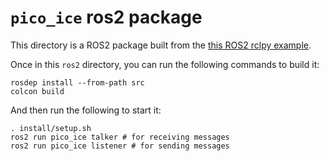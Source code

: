 # `pico_ice` ros2 package

This directory is a ROS2 package built from the
[this ROS2 rclpy example](https://docs.ros.org/en/eloquent/Tutorials/Writing-A-Simple-Py-Publisher-And-Subscriber.html).

Once in this `ros2` directory, you can run the following commands to build it:

```
rosdep install --from-path src
colcon build
```

And then run the following to start it:

```
. install/setup.sh
ros2 run pico_ice talker # for receiving messages
ros2 run pico_ice listener # for sending messages
```
